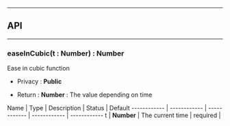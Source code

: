 


-----------------------------
## API
-----------------------------

### easeInCubic(t : Number) : Number
Ease in cubic function

- Privacy : **Public**

- Return : **Number** : The value depending on time

Name | Type | Description | Status | Default
------------ | ------------ | ------------ | ------------ | ------------
t | **Number** | The current time | required | 



